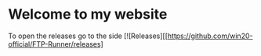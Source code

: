 # Welcome to my website
To open the releases go to the side
[![Releases][[https://github.com/win20-official/FTP-Runner/releases]

